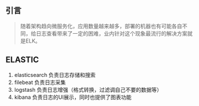 ## 引言

> 随着架构趋向微服务化，应用数量越来越多，部署的机器也有可能各自不同，给日志查看带来了一定的困难，业内针对这个现象最流行的解决方案就是ELK。

## ELASTIC

1. elasticsearch 负责日志存储和搜索
2. filebeat   负责日志采集
3. logstash  负责日志增强（格式转换，过滤调自己不要的数据等）
4. kibana  负责日志的UI展示，同时也提供了图表功能



